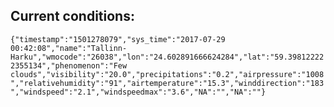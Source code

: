## Current conditions: 
 ``` {"timestamp":"1501278079","sys_time":"2017-07-29 00:42:08","name":"Tallinn-Harku","wmocode":"26038","lon":"24.602891666624284","lat":"59.398122222355134","phenomenon":"Few clouds","visibility":"20.0","precipitations":"0.2","airpressure":"1008","relativehumidity":"91","airtemperature":"15.3","winddirection":"183","windspeed":"2.1","windspeedmax":"3.6","NA":"","NA":""} ```
